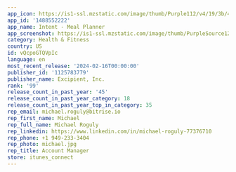 ```yaml
---
app_icon: https://is1-ssl.mzstatic.com/image/thumb/Purple112/v4/19/3b/4e/193b4e17-6a3f-4b65-9432-713a4ea0b7e7/AppIcon-0-0-1x_U007emarketing-0-7-0-85-220.png/1024x1024bb.png
app_id: '1488552222'
app_name: Intent - Meal Planner
app_screenshot: https://is1-ssl.mzstatic.com/image/thumb/PurpleSource123/v4/f2/dc/9c/f2dc9c04-f96d-eac4-4d16-6596d81a8c7f/5d7774f5-26d7-43c8-ac1e-880bea33c40e_A1.jpg/1242x2688bb.png
category: Health & Fitness
country: US
id: vQcpoGTQVpIc
language: en
most_recent_release: '2024-02-16T00:00:00'
publisher_id: '1125783779'
publisher_name: Excipient, Inc.
rank: '99'
release_count_in_past_year: '45'
release_count_in_past_year_category: 18
release_count_in_past_year_top_in_category: 35
rep_email: michael.roguly@bitrise.io
rep_first_name: Michael
rep_full_name: Michael Roguly
rep_linkedin: https://www.linkedin.com/in/michael-roguly-77376710
rep_phone: +1 949-233-3404
rep_photo: michael.jpg
rep_title: Account Manager
store: itunes_connect
---
```

